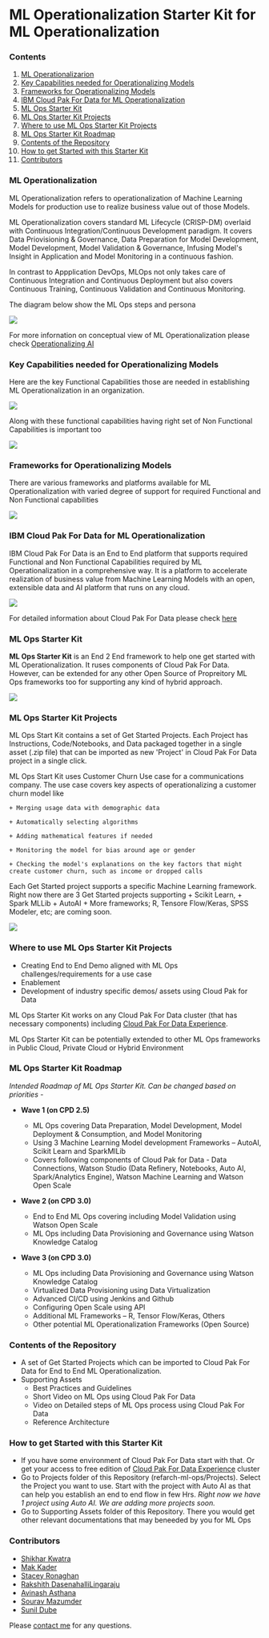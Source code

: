 # ML Operationalization Starter Kit for ML Operationalization



### Contents

1. [ML Operationalizarion](#ml-ops-intro)
2. [Key Capabilities needed for Operationalizing Models](#ml-ops-capabilities)
3. [Frameworks for Operationalizing Models](#ml-ops-cpd-intro)
4. [IBM Cloud Pak For Data for ML Operationalization](#ml-ops-using-cpd)
5. [ML Ops Starter Kit](#ml-ops-starter-kit)
6. [ML Ops Starter Kit Projects](#ml-ops-sk-projects)
7. [Where to use ML Ops Starter Kit Projects](#ml-ops-sk-projects-usage)
8. [ML Ops Starter Kit Roadmap](#ml-ops-sk-roadmap)
9. [Contents of the Repository](#ml-ops-repo-contents)
10. [How to get Started with this Starter Kit](#ml-ops-get-started)
11. [Contributors](#ml-ops-contributors)



### ML Operationalization<a class="anchor" id="ml-ops-intro">
    
ML Operationalization refers to operationalization of Machine Learning Models for production use to realize business value out of those Models. 

ML Operationalization covers standard ML Lifecycle (CRISP-DM) overlaid with Continuous Integration/Continuous Development paradigm. It covers Data Priovisioning & Governance, Data Preparation for Model Development, Model Development, Model Validation & Governance, Infusing Model's Insight in Application and Model Monitoring in a continuous fashion.

In contrast to Appplication DevOps, MLOps not only takes care of Continuous Integration and Continuous Deployment but also covers Continuous Training, Continuous Validation and Continuous Monitoring.

The diagram below show the ML Ops steps and persona

![](images/MLOpsArch0.5.png)

For more infornation on conceptual view of ML Operationalization please check [Operationalizing AI](https://ibm.co/AI-Ops)

### Key Capabilities needed for Operationalizing Models<a class="anchor" id="ml-ops-capabilities">

Here are the key Functional Capabilities those are needed in establishing ML Operationalization in an organization.

![](images/MLOpsKeyCapabilities-0.2.png)


Along with these functional capabilities having right set of Non Functional Capabilities is important too


![](images/NFRForMLOps.png)


### Frameworks for Operationalizing Models<a class="anchor" id="ml-ops-cpd-intro">
    

There are various frameworks and platforms available for ML Operationalization with varied degree of support for required Functional and Non Functional capabilities


![](images/VariousMlOpsFrameworks.png)





### IBM Cloud Pak For Data for ML Operationalization <a class="anchor" id="ml-ops-using-cpd-">

IBM Cloud Pak For Data is an End to End platform that supports required Functional and Non Functional Capabilities required by ML Operationalization in a comprehensive way. It is a platform to accelerate realization of business value from Machine Learning Models with an open, extensible data and AI platform that runs on any cloud.

![](images/CPDTotal-0.2.png)

For detailed information about Cloud Pak For Data please check [here](https://www.ibm.com/products/cloud-pak-for-data)



### ML Ops Starter Kit<a class="anchor" id="ml-ops-starter-kit">

**ML Ops Starter Kit** is an End 2 End framework to help one get started with ML Operationalization. It ruses components of Cloud Pak For Data. However, can be extended for any other Open Source of Propreitory ML Ops frameworks too for supporting any kind of hybrid approach.


![](images/MlOpsStarterKit4.png)



### ML Ops Starter Kit Projects<a class="anchor" id="ml-ops-sk-projects">

ML Ops Start Kit contains a set of Get Started Projects. Each Project has Instructions, Code/Notebooks, and Data packaged together in a single asset (.zip file) that can be imported as new 'Project' in Cloud Pak For Data project in a single click.

ML Ops Start Kit uses Customer Churn Use case for a communications company. The use case covers key aspects of operationalizing a customer churn model like

    + Merging usage data with demographic data

    + Automatically selecting algorithms

    + Adding mathematical features if needed

    + Monitoring the model for bias around age or gender

    + Checking the model's explanations on the key factors that might create customer churn, such as income or dropped calls


Each Get Started project supports a specific Machine Learning framework. Right now there are 3 Get Started projects supporting
    + Scikit Learn, 
    + Spark MLLib 
    + AutoAI
    + More frameworks; R, Tensore Flow/Keras, SPSS Modeler, etc; are coming soon.

![](images/MlOpsFrameworks5.png)



### Where to use ML Ops Starter Kit Projects<a class="anchor" id="ml-ops-sk-projects-usage">

+ Creating End to End Demo aligned with ML Ops challenges/requirements for a use case
+ Enablement
+ Development of industry specific demos/ assets using Cloud Pak for Data

ML Ops Starter Kit works on any Cloud Pak For Data cluster (that has necessary components) including [Cloud Pak For Data Experience](https://www.ibm.com/cloud/paks/experiences/cloud-pak-for-data). 

ML Ops Starter Kit can be potentially extended to other ML Ops frameworks in Public Cloud, Private Cloud or Hybrid Environment



### ML Ops Starter Kit Roadmap<a class="anchor" id="ml-ops-sk-roadmap">

*Intended Roadmap of ML Ops Starter Kit. Can be changed based on priorities -*

+ **Wave 1 (on CPD 2.5)**  
    + ML Ops covering Data Preparation, Model Development, Model Deployment & Consumption, and  Model Monitoring
    + Using 3 Machine Learning Model development Frameworks – AutoAI, Scikit Learn and SparkMlLib
    + Covers following components of Cloud Pak for Data - Data Connections, Watson Studio (Data Refinery, Notebooks, Auto AI, Spark/Analytics Engine), Watson Machine Learning and Watson Open Scale

+ **Wave 2 (on CPD 3.0)**  
    + End to End ML Ops covering including Model Validation using Watson Open Scale
    + ML Ops including Data Provisioning and Governance using Watson Knowledge Catalog

+ **Wave 3 (on CPD 3.0)**  
    + ML Ops including Data Provisioning and Governance using Watson Knowledge Catalog 
    + Virtualized Data Provisioning using Data Virtualization
    + Advanced CI/CD using Jenkins and Github
    + Configuring Open Scale using API
    + Additional ML Frameworks – R, Tensor Flow/Keras, Others
    + Other potential ML Operationalization Frameworks (Open Source)

### Contents of the Repository<a class="anchor" id="ml-ops-repo-contents">

+ A set of Get Started Projects which can be imported to Cloud Pak For Data for End to End ML Operationalization. 
+ Supporting Assets
    + Best Practices and Guidelines
    + Short Video on ML Ops using Cloud Pak For Data
    + Video on Detailed steps of ML Ops process using Cloud Pak For Data
    + Reference Architecture

### How to get Started with this Starter Kit<a class="anchor" id="ml-ops-get-started">
    
+ If you have some environment of Cloud Pak For Data start with that. Or get your access to free edition of [Cloud Pak For Data Experience](https://www.ibm.com/cloud/paks/experiences/cloud-pak-for-data) cluster
+ Go to Projects folder of this Repository (refarch-ml-ops/Projects). Select the Project you want to use. Start with the project with Auto AI as that can help you establish an end to end flow in few Hrs. *Right now we have 1 project using Auto AI. We are adding more projects soon.*
+ Go to Supporting Assets folder of this Repository. There you would get other relevant documentations that may beneeded by you for ML Ops


### Contributors<a class="anchor" id="ml-ops-contributors">
    
+ [Shikhar Kwatra](https://www.linkedin.com/in/shikharkwatra/)
+ [Mak Kader](https://www.linkedin.com/in/makkader/)
+ [Stacey Ronaghan](https://www.linkedin.com/in/staceyronaghan/)
+ [Rakshith DasenahalliLingaraju](https://www.linkedin.com/in/rakshith-dasenahallilingaraju-600639100/)
+ [Avinash Asthana](https://www.linkedin.com/in/avinash-asthana-8a940a30/)
+ [Sourav Mazumder](https://www.linkedin.com/in/souravmazumder/)
+ [Sunil Dube](https://www.linkedin.com/in/sunil-dube-b861861/)

Please [contact me](mailto:smazumder@us.ibm.com) for any questions.
